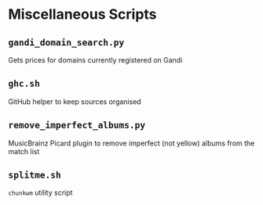 # Miscellaneous Scripts

## `gandi_domain_search.py`

Gets prices for domains currently registered on Gandi

## `ghc.sh`

GitHub helper to keep sources organised

## `remove_imperfect_albums.py`

MusicBrainz Picard plugin to remove imperfect (not yellow) albums from the match list

## `splitme.sh`

`chunkwm` utility script
